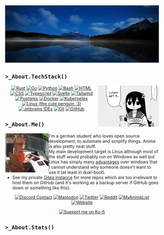 ![](assets/background.jpg)

## `>_About.TechStack()`

<img align="right" src="assets/tsukishima_shijima_the_rust_programming_language.png" alt="Octocat" width="200px">

<p align="center">
    <a href="https://www.rust-lang.org/"><img src="https://skillicons.dev/icons?i=rust" alt="Rust"></a>
    <a href="https://go.dev/"><img src="https://skillicons.dev/icons?i=go" alt="Go"></a>
    <a href="https://www.python.org/"><img src="https://skillicons.dev/icons?i=python" alt="Python"></a>
    <a href="https://www.gnu.org/software/bash/"><img src="https://skillicons.dev/icons?i=bash" alt="Bash"></a>
    <a href="https://html.spec.whatwg.org/"><img src="https://skillicons.dev/icons?i=html" alt="HTML"></a>
    <a href="https://www.w3.org/TR/CSS/"><img src="https://skillicons.dev/icons?i=css" alt="CSS"></a>
    <a href="https://www.typescriptlang.org/"><img src="https://skillicons.dev/icons?i=typescript" alt="Typescript"></a>
    <a href="https://svelte.dev/"><img src="https://skillicons.dev/icons?i=svelte" alt="Svelte"></a>
    <a href="https://tailwindcss.com/"><img src="https://skillicons.dev/icons?i=tailwind" alt="Tailwind"></a>
    <a href="https://www.postgresql.org/"><img src="https://skillicons.dev/icons?i=postgres" alt="Postgres"></a>
    <a href="https://www.docker.com/"><img src="https://skillicons.dev/icons?i=docker" alt="Docker"></a>
    <a href="https://kubernetes.io/"><img src="https://skillicons.dev/icons?i=kubernetes" alt="Kubernetes"></a>
    <a href="https://www.linux.org/"><img src="https://skillicons.dev/icons?i=linux" alt="Linux (the cute penguin :3)"></a>
    <a href="https://www.jetbrains.com/"><img src="https://skillicons.dev/icons?i=idea" alt="Jetbrains IDEs"></a>
    <a href="https://git-scm.com/"><img src="https://skillicons.dev/icons?i=git" alt="Git"></a>
    <a href="https://github.com/"><img src="https://skillicons.dev/icons?i=github" alt="GitHub"></a>
</p>

## `>_About.Me()`

<img align="left" src="assets/anime_programming.gif" alt="" width="143px">

- I'm a german student who loves open source development, to automate and simplify things. Anime is also pretty neat stuff.
- My main development target is Linux although most of the stuff would probably run on Windows as well but Linux has simply many [advantages](https://www.reddit.com/r/linuxmemes/comments/j97tjs/windows_needs_to_update_microhaft_edge_and/) over windows that I cannot understand why someone doesn't want to use it (at least in dual-boot).
- See my private [Gitea instance](https://gitea.bytedream.dev/bytedream) for more repos which are too irrelevant to host them on GitHub (and it's working as a backup server if GitHub goes down or something like this).

<p align="center">
    <a href="https://discordapp.com/users/650417934073593886"><img src="https://img.shields.io/badge/Discord-bytedream-%23404eed?style=flat-square" alt="Discord Contact"></a>
    <a href="https://mastodon.social/@bytedream"><img src="https://img.shields.io/mastodon/follow/109518847941069996?color=%23595aff&domain=https%3A%2F%2Fmastodon.social&label=Mastodon&style=flat-square" alt="Mastodon"></a>
    <a href="https://twitter.com/bytedreamdev"><img src="https://img.shields.io/twitter/follow/ByteDreamDev?color=%231da1f2&label=Twitter&style=flat-square" alt="Twitter"></a>
    <a href="https://www.reddit.com/user/ByteDream"><img src="https://img.shields.io/badge/Reddit-u%2FByteDream-red?style=flat-square" alt="Reddit"></a>
    <a href="https://myanimelist.net/profile/bytedream"><img src="https://img.shields.io/badge/Anime%20List-MAL-%232e51a2?style=flat-square" alt="MyAnimeList"></a>
    <a href="https://bytedream.dev/"><img src="https://img.shields.io/website?label=Website&style=flat-square&url=https%3A%2F%2Fbytedream.dev" alt="Website"></a>
</p>

<p align="center">
    <a href="https://ko-fi.com/bytedream"><img src="https://ko-fi.com/img/githubbutton_sm.svg" alt="Support me on Ko-fi"></a>
</p>

## `>_About.Stats()`

<p align="center">
    <a href="https://github.com/bytedream" style="width: 100%">
        <img src="https://github-readme-stats.vercel.app/api?username=ByteDream&show_icons=true&theme=radical" alt="" height="160px"/>
    </a>
</p>
